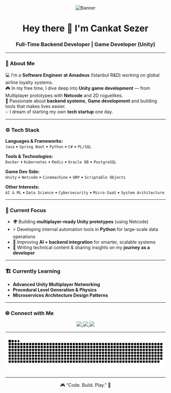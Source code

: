<!-- Banner -->
<p align="center">
  <img src="https://github.com/user-attachments/assets/7ed81a04-69f8-41f2-8e00-7e6f0845a545?raw=true" width="900" alt="Banner">
</p>

<h1 align="center">Hey there 👋 I'm Cankat Sezer</h1>
<h3 align="center">Full-Time Backend Developer | Game Developer (Unity)</h3>

---

### 🧠 About Me  
💻 I’m a **Software Engineer at Amadeus** (Istanbul R&D) working on global airline loyalty systems.  
🎮 In my free time, I dive deep into **Unity game development** — from Multiplayer prototypes with **Netcode** and 2D roguelikes.  
🚀 Passionate about **backend systems**, **Game development** and building tools that makes lives easier.  
💡 I dream of starting my own **tech startup** one day.

---

### ⚙️ Tech Stack  
**Languages & Frameworks:**  
`Java` • `Spring Boot` • `Python` • `C#` • `PL/SQL`

**Tools & Technologies:**  
`Docker` • `Kubernetes` • `Redis` • `Oracle DB` • `PostgreSQL`

**Game Dev Side:**  
`Unity` • `Netcode` • `Cinemachine` • `URP` • `Scriptable Objects`

**Other Interests:**  
`AI & ML` • `Data Science` • `Cybersecurity` • `Micro-SaaS` • `System Architecture`

---

### 🎯 Current Focus  
- 🌍 Building **multiplayer-ready Unity prototypes** (using Netcode)  
- ⚡ Developing internal automation tools in **Python** for large-scale data operations  
- 🧩 Improving **AI + backend integration** for smarter, scalable systems  
- 💬 Writing technical content & sharing insights on my **journey as a developer**

---

### 🏗️ Currently Learning  
- **Advanced Unity Multiplayer Networking**  
- **Procedural Level Generation & Physics**  
- **Microservices Architecture Design Patterns**

---

### 🌐 Connect with Me  
<p align="center">
  <a href="https://www.linkedin.com/in/cankatsezer/" target="_blank">
    <img src="https://img.shields.io/badge/LinkedIn-0077B5?style=for-the-badge&logo=linkedin&logoColor=white"/>
  </a>
  <a href="mailto:cankatsezer@gmail.com">
    <img src="https://img.shields.io/badge/Email-D14836?style=for-the-badge&logo=gmail&logoColor=white"/>
  </a>
  <a href="https://github.com/CankatCS">
    <img src="https://img.shields.io/badge/GitHub-000000?style=for-the-badge&logo=github&logoColor=white"/>
  </a>
</p>

---

<p align="center">
  <img src="https://github.com/Platane/snk/raw/output/github-contribution-grid-snake.svg" alt="Snake Animation" />
</p>

---

<p align="center">🎮 “Code. Build. Play.” 🚀</p>
